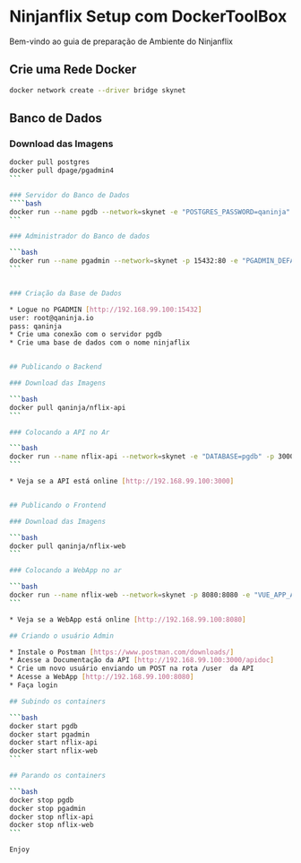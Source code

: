 # Ninjanflix Setup com DockerToolBox

Bem-vindo ao guia de preparação de Ambiente do Ninjanflix

## Crie uma Rede Docker

```bash
docker network create --driver bridge skynet
````

## Banco de Dados

### Download das Imagens
````bash
docker pull postgres
docker pull dpage/pgadmin4
```

### Servidor do Banco de Dados
````bash
docker run --name pgdb --network=skynet -e "POSTGRES_PASSWORD=qaninja" -p 5432:5432 -v var/lib/postgresql/data -d postgres
```

### Administrador do Banco de dados

```bash
docker run --name pgadmin --network=skynet -p 15432:80 -e "PGADMIN_DEFAULT_EMAIL=root@qaninja.io" -e "PGADMIN_DEFAULT_PASSWORD=qaninja" -d dpage/pgadmin4
```


### Criação da Base de Dados

* Logue no PGADMIN [http://192.168.99.100:15432]
user: root@qaninja.io
pass: qaninja
* Crie uma conexão com o servidor pgdb
* Crie uma base de dados com o nome ninjaflix


## Publicando o Backend

### Download das Imagens

```bash
docker pull qaninja/nflix-api
```

### Colocando a API no Ar

```bash
docker run --name nflix-api --network=skynet -e "DATABASE=pgdb" -p 3000:3000 -d qaninja/nflix-api
```

* Veja se a API está online [http://192.168.99.100:3000]


## Publicando o Frontend

### Download das Imagens

```bash
docker pull qaninja/nflix-web
```

### Colocando a WebApp no ar 

```bash
docker run --name nflix-web --network=skynet -p 8080:8080 -e "VUE_APP_API=http://192.168.99.100:3000" -d qaninja/nflix-web
```

* Veja se a WebApp está online [http://192.168.99.100:8080]

## Criando o usuário Admin

* Instale o Postman [https://www.postman.com/downloads/]
* Acesse a Documentação da API [http://192.168.99.100:3000/apidoc]
* Crie um novo usuário enviando um POST na rota /user  da API
* Acesse a WebApp [http://192.168.99.100:8080]
* Faça login

## Subindo os containers

```bash
docker start pgdb
docker start pgadmin
docker start nflix-api
docker start nflix-web
```

## Parando os containers

```bash
docker stop pgdb
docker stop pgadmin
docker stop nflix-api
docker stop nflix-web
```

Enjoy